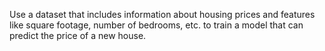 Use a dataset that includes information about housing prices and features like square footage, number of bedrooms, etc. to train a model that can predict the price of a new house.
